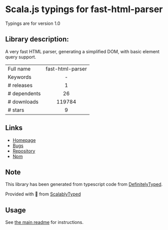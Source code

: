 
# Scala.js typings for fast-html-parser

Typings are for version 1.0

## Library description:
A very fast HTML parser, generating a simplified DOM, with basic element query support.

|                    |                 |
| ------------------ | :-------------: |
| Full name          | fast-html-parser |
| Keywords           | - |
| # releases         | 1 |
| # dependents       | 26 |
| # downloads        | 119784 |
| # stars            | 9 |

## Links
- [Homepage](https://github.com/ashi009/node-fast-html-parser)
- [Bugs](https://github.com/ashi009/node-fast-html-parser/issues)
- [Repository](https://github.com/ashi009/node-fast-html-parser)
- [Npm](https://www.npmjs.com/package/fast-html-parser)
    


## Note
This library has been generated from typescript code from [DefinitelyTyped](https://definitelytyped.org).

Provided with :purple_heart: from [ScalablyTyped](https://github.com/oyvindberg/ScalablyTyped)

## Usage
See [the main readme](../../readme.md) for instructions.



